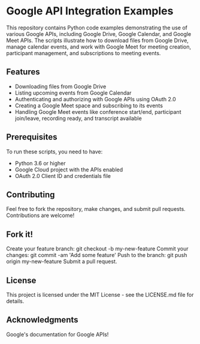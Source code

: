 # Google API Integration Examples

This repository contains Python code examples demonstrating the use of various Google APIs, including Google Drive, Google Calendar, and Google Meet APIs. The scripts illustrate how to download files from Google Drive, manage calendar events, and work with Google Meet for meeting creation, participant management, and subscriptions to meeting events.

## Features

- Downloading files from Google Drive
- Listing upcoming events from Google Calendar
- Authenticating and authorizing with Google APIs using OAuth 2.0
- Creating a Google Meet space and subscribing to its events
- Handling Google Meet events like conference start/end, participant join/leave, recording ready, and transcript available

## Prerequisites

To run these scripts, you need to have:

- Python 3.6 or higher
- Google Cloud project with the APIs enabled
- OAuth 2.0 Client ID and credentials file

## Contributing
Feel free to fork the repository, make changes, and submit pull requests. Contributions are welcome!

## Fork it!
Create your feature branch: git checkout -b my-new-feature
Commit your changes: git commit -am 'Add some feature'
Push to the branch: git push origin my-new-feature
Submit a pull request.

## License
This project is licensed under the MIT License - see the LICENSE.md file for details.

## Acknowledgments
Google's documentation for Google APIs!
